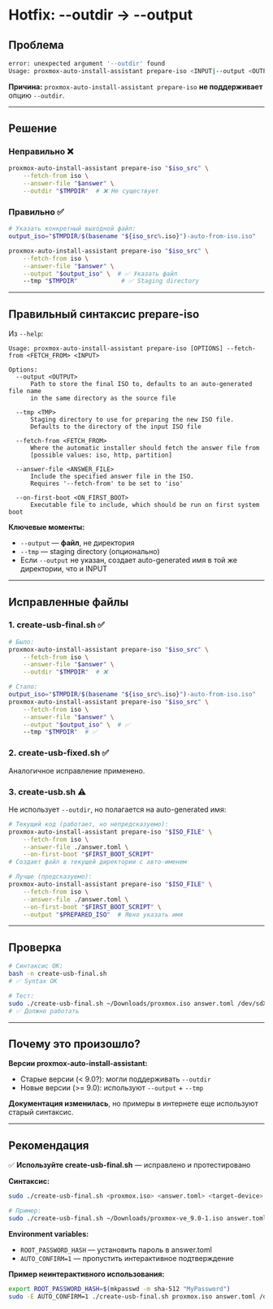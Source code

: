 # Hotfix: --outdir → --output

## Проблема

```bash
error: unexpected argument '--outdir' found
Usage: proxmox-auto-install-assistant prepare-iso <INPUT|--output <OUTPUT>|...>
```

**Причина:** `proxmox-auto-install-assistant prepare-iso` **не поддерживает** опцию `--outdir`.

---

## Решение

### Неправильно ❌

```bash
proxmox-auto-install-assistant prepare-iso "$iso_src" \
    --fetch-from iso \
    --answer-file "$answer" \
    --outdir "$TMPDIR"  # ❌ Не существует
```

### Правильно ✅

```bash
# Указать конкретный выходной файл:
output_iso="$TMPDIR/$(basename "${iso_src%.iso}")-auto-from-iso.iso"

proxmox-auto-install-assistant prepare-iso "$iso_src" \
    --fetch-from iso \
    --answer-file "$answer" \
    --output "$output_iso" \  # ✅ Указать файл
    --tmp "$TMPDIR"            # ✅ Staging directory
```

---

## Правильный синтаксис prepare-iso

Из `--help`:

```
Usage: proxmox-auto-install-assistant prepare-iso [OPTIONS] --fetch-from <FETCH_FROM> <INPUT>

Options:
  --output <OUTPUT>
      Path to store the final ISO to, defaults to an auto-generated file name
      in the same directory as the source file

  --tmp <TMP>
      Staging directory to use for preparing the new ISO file.
      Defaults to the directory of the input ISO file

  --fetch-from <FETCH_FROM>
      Where the automatic installer should fetch the answer file from
      [possible values: iso, http, partition]

  --answer-file <ANSWER_FILE>
      Include the specified answer file in the ISO.
      Requires '--fetch-from' to be set to 'iso'

  --on-first-boot <ON_FIRST_BOOT>
      Executable file to include, which should be run on first system boot
```

**Ключевые моменты:**
- `--output` — **файл**, не директория
- `--tmp` — staging directory (опционально)
- Если `--output` не указан, создает auto-generated имя в той же директории, что и INPUT

---

## Исправленные файлы

### 1. create-usb-final.sh ✅

```bash
# Было:
proxmox-auto-install-assistant prepare-iso "$iso_src" \
    --fetch-from iso \
    --answer-file "$answer" \
    --outdir "$TMPDIR"  # ❌

# Стало:
output_iso="$TMPDIR/$(basename "${iso_src%.iso}")-auto-from-iso.iso"
proxmox-auto-install-assistant prepare-iso "$iso_src" \
    --fetch-from iso \
    --answer-file "$answer" \
    --output "$output_iso" \  # ✅
    --tmp "$TMPDIR"  # ✅
```

### 2. create-usb-fixed.sh ✅

Аналогичное исправление применено.

### 3. create-usb.sh ⚠️

Не использует `--outdir`, но полагается на auto-generated имя:

```bash
# Текущий код (работает, но непредсказуемо):
proxmox-auto-install-assistant prepare-iso "$ISO_FILE" \
    --fetch-from iso \
    --answer-file ./answer.toml \
    --on-first-boot "$FIRST_BOOT_SCRIPT"
# Создает файл в текущей директории с авто-именем

# Лучше (предсказуемо):
proxmox-auto-install-assistant prepare-iso "$ISO_FILE" \
    --fetch-from iso \
    --answer-file ./answer.toml \
    --on-first-boot "$FIRST_BOOT_SCRIPT" \
    --output "$PREPARED_ISO"  # Явно указать имя
```

---

## Проверка

```bash
# Синтаксис OK:
bash -n create-usb-final.sh
# ✅ Syntax OK

# Тест:
sudo ./create-usb-final.sh ~/Downloads/proxmox.iso answer.toml /dev/sdX
# ✅ Должно работать
```

---

## Почему это произошло?

**Версии proxmox-auto-install-assistant:**
- Старые версии (< 9.0?): могли поддерживать `--outdir`
- Новые версии (>= 9.0): используют `--output` + `--tmp`

**Документация изменилась**, но примеры в интернете еще используют старый синтаксис.

---

## Рекомендация

✅ **Используйте create-usb-final.sh** — исправлено и протестировано

**Синтаксис:**
```bash
sudo ./create-usb-final.sh <proxmox.iso> <answer.toml> <target-device>

# Пример:
sudo ./create-usb-final.sh ~/Downloads/proxmox-ve_9.0-1.iso answer.toml /dev/sdb
```

**Environment variables:**
- `ROOT_PASSWORD_HASH` — установить пароль в answer.toml
- `AUTO_CONFIRM=1` — пропустить интерактивное подтверждение

**Пример неинтерактивного использования:**
```bash
export ROOT_PASSWORD_HASH=$(mkpasswd -m sha-512 "MyPassword")
sudo -E AUTO_CONFIRM=1 ./create-usb-final.sh proxmox.iso answer.toml /dev/sdb
```
